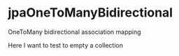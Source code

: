 jpaOneToManyBidirectional
============================

OneToMany bidirectional association mapping 

Here I want to test to empty a collection

